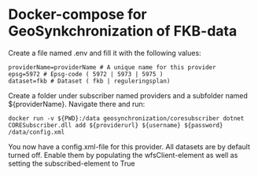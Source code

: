 # Docker-compose for GeoSynkchronization of FKB-data

Create a file named .env and fill it with the following values:
``` 
providerName=providerName # A unique name for this provider
epsg=5972 # Epsg-code ( 5972 | 5973 | 5975 )
dataset=fkb # Dataset ( fkb | reguleringsplan)
``` 
Create a folder under subscriber named providers and a subfolder named ${providerName}. Navigate there and run:
``` 
docker run -v ${PWD}:/data geosynchronization/coresubscriber dotnet CORESubscriber.dll add ${providerurl} ${username} ${password} /data/config.xml
``` 

You now have a config.xml-file for this provider. All datasets are by default turned off. Enable them by populating the wfsClient-element as well as setting the subscribed-element to True
